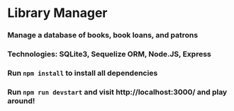 # Library Manager
### Manage a database of books, book loans, and patrons

### Technologies: SQLite3, Sequelize ORM, Node.JS, Express

### Run `npm install` to install all dependencies
### Run `npm run devstart` and visit http://localhost:3000/ and play around!
